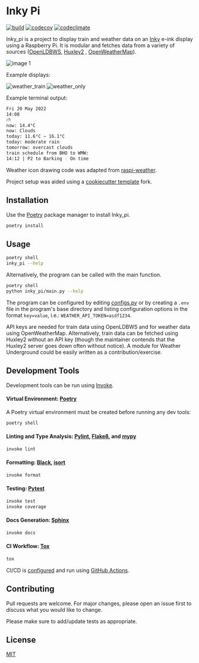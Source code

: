 # Inky Pi

[![build](https://github.com/mickeykkim/inky_pi/actions/workflows/main.yml/badge.svg)](https://github.com/mickeykkim/inky_pi/actions)
[![codecov](https://codecov.io/gh/mickeykkim/inky_pi/branch/main/graph/badge.svg?token=0RT5PRPRTZ)](https://codecov.io/gh/mickeykkim/inky_pi)
[![codeclimate](https://codeclimate.com/github/mickeykkim/inky_pi/badges/gpa.svg)](https://codeclimate.com/github/mickeykkim/inky_pi)

Inky_pi is a project to display train and weather data on an [Inky](https://github.com/pimoroni/inky) e-ink display
using a Raspberry Pi. It is modular and fetches data from a variety of
sources ([OpenLDBWS](http://lite.realtime.nationalrail.co.uk/openldbws/), [Huxley2](https://huxley2.azurewebsites.net/)
, [OpenWeatherMap](https://openweathermap.org/)).

![image 1](https://i.imgur.com/0CRIW9X.jpg)

Example displays:

![weather_train](https://i.imgur.com/dkTOQPH.jpg)
![weather_only](https://i.imgur.com/4PohWbR.jpg)

Example terminal output:

```bash
Fri 20 May 2022
14:08
⛅
now: 14.4°C
now: Clouds
today: 11.6°C – 16.1°C
today: moderate rain
tomorrow: overcast clouds
train schedule from BHO to WMW:
14:12 | P2 to Barking - On time
```

Weather icon drawing code was adapted from [raspi-weather](https://github.com/DerekCaelin/raspi-weather).

Project setup was aided using a [cookiecutter template](https://github.com/briggySmalls/cookiecutter-pypackage) fork.

## Installation

Use the [Poetry](https://python-poetry.org/) package manager to install Inky_pi.

```bash
poetry install
```

## Usage

```bash
poetry shell
inky_pi --help
```

Alternatively, the program can be called with the main function.

```bash
poetry shell
python inky_pi/main.py --help
```

The program can be configured by
editing [configs.py](https://github.com/mickeykkim/inky_pi/blob/main/inky_pi/configs.py) or by creating a `.env` file in
the program's base directory and listing configuration options in the format `key=value`,
i.e.: `WEATHER_API_TOKEN=asdf1234`.

API keys are needed for train data using OpenLDBWS and for weather data using OpenWeatherMap. Alternatively, train data
can be fetched using Huxley2 without an API key (though the maintainer contends that the Huxley2 server goes down often
without notice). A module for Weather Underground could be easily written as a contribution/exercise.

## Development Tools

Development tools can be run using [Invoke](http://www.pyinvoke.org/).

#### Virtual Environment: [Poetry](https://python-poetry.org/)

A Poetry virtual environment must be created before running any dev tools:

```bash
poetry shell
```

#### Linting and Type Analysis: [Pylint](https://www.pylint.org/), [Flake8](https://flake8.pycqa.org/en/latest/), and [mypy](http://mypy-lang.org/)

```bash
invoke lint
```

#### Formatting: [Black](https://pypi.org/project/black/), [isort](https://pycqa.github.io/isort/)

```bash
invoke format
```

#### Testing: [Pytest](https://docs.pytest.org/)

```bash
invoke test
invoke coverage
```

#### Docs Generation: [Sphinx](https://www.sphinx-doc.org/en/master/)

```bash
invoke docs
```

#### CI Workflow: [Tox](https://tox.readthedocs.io/en/latest/)

```bash
tox
```

CI/CD is [configured](https://github.com/mickeykkim/inky_pi/blob/main/.github/workflows/main.yml) and run
using [GitHub Actions](https://docs.github.com/en/actions/reference).

## Contributing

Pull requests are welcome. For major changes, please open an issue first to discuss what you would like to change.

Please make sure to add/update tests as appropriate.

## License

[MIT](https://choosealicense.com/licenses/mit/)
